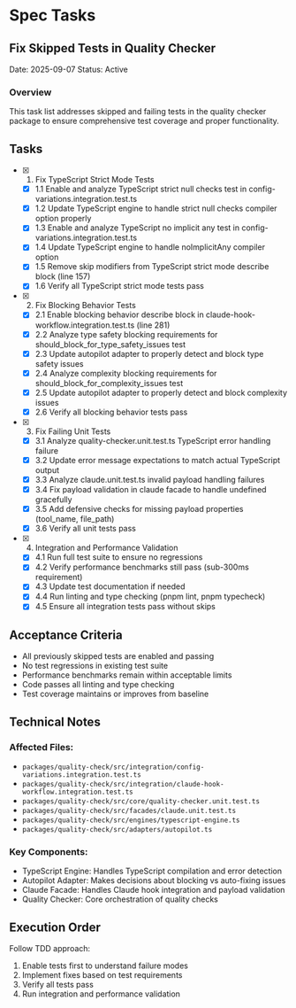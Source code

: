# Spec Tasks

## Fix Skipped Tests in Quality Checker

Date: 2025-09-07
Status: Active

### Overview
This task list addresses skipped and failing tests in the quality checker package to ensure comprehensive test coverage and proper functionality.

## Tasks

- [x] 1. Fix TypeScript Strict Mode Tests
  - [x] 1.1 Enable and analyze TypeScript strict null checks test in config-variations.integration.test.ts
  - [x] 1.2 Update TypeScript engine to handle strict null checks compiler option properly
  - [x] 1.3 Enable and analyze TypeScript no implicit any test in config-variations.integration.test.ts
  - [x] 1.4 Update TypeScript engine to handle noImplicitAny compiler option
  - [x] 1.5 Remove skip modifiers from TypeScript strict mode describe block (line 157)
  - [x] 1.6 Verify all TypeScript strict mode tests pass

- [x] 2. Fix Blocking Behavior Tests
  - [x] 2.1 Enable blocking behavior describe block in claude-hook-workflow.integration.test.ts (line 281)
  - [x] 2.2 Analyze type safety blocking requirements for should_block_for_type_safety_issues test
  - [x] 2.3 Update autopilot adapter to properly detect and block type safety issues
  - [x] 2.4 Analyze complexity blocking requirements for should_block_for_complexity_issues test
  - [x] 2.5 Update autopilot adapter to properly detect and block complexity issues
  - [x] 2.6 Verify all blocking behavior tests pass

- [x] 3. Fix Failing Unit Tests
  - [x] 3.1 Analyze quality-checker.unit.test.ts TypeScript error handling failure
  - [x] 3.2 Update error message expectations to match actual TypeScript output
  - [x] 3.3 Analyze claude.unit.test.ts invalid payload handling failures
  - [x] 3.4 Fix payload validation in claude facade to handle undefined gracefully
  - [x] 3.5 Add defensive checks for missing payload properties (tool_name, file_path)
  - [x] 3.6 Verify all unit tests pass

- [x] 4. Integration and Performance Validation
  - [x] 4.1 Run full test suite to ensure no regressions
  - [x] 4.2 Verify performance benchmarks still pass (sub-300ms requirement)
  - [x] 4.3 Update test documentation if needed
  - [x] 4.4 Run linting and type checking (pnpm lint, pnpm typecheck)
  - [x] 4.5 Ensure all integration tests pass without skips

## Acceptance Criteria

- All previously skipped tests are enabled and passing
- No test regressions in existing test suite
- Performance benchmarks remain within acceptable limits
- Code passes all linting and type checking
- Test coverage maintains or improves from baseline

## Technical Notes

### Affected Files:
- `packages/quality-check/src/integration/config-variations.integration.test.ts`
- `packages/quality-check/src/integration/claude-hook-workflow.integration.test.ts`
- `packages/quality-check/src/core/quality-checker.unit.test.ts`
- `packages/quality-check/src/facades/claude.unit.test.ts`
- `packages/quality-check/src/engines/typescript-engine.ts`
- `packages/quality-check/src/adapters/autopilot.ts`

### Key Components:
- TypeScript Engine: Handles TypeScript compilation and error detection
- Autopilot Adapter: Makes decisions about blocking vs auto-fixing issues
- Claude Facade: Handles Claude hook integration and payload validation
- Quality Checker: Core orchestration of quality checks

## Execution Order

Follow TDD approach:
1. Enable tests first to understand failure modes
2. Implement fixes based on test requirements
3. Verify all tests pass
4. Run integration and performance validation